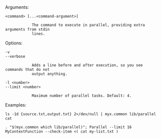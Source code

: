 
  Arguments:

	<command> [...<command-argument>]

                The command to execute in parallel, providing extra arguments from stdin
				lines.

  Options:

	-v
    --verbose

                Adds a line before and after execution, so you see commands that do not
                output anything.

	-l <number>
    --limit <number>

                Maximum number of parallel tasks. Default: 4.

  Examples:

    ls -1d {source.txt,output.txt} 2>/dev/null | myx.common lib/parallel cat

    . "$(myx.common which lib/parallel)"; Parallel --limit 16 MyContextFunction --check-item <( cat my-list.txt )

